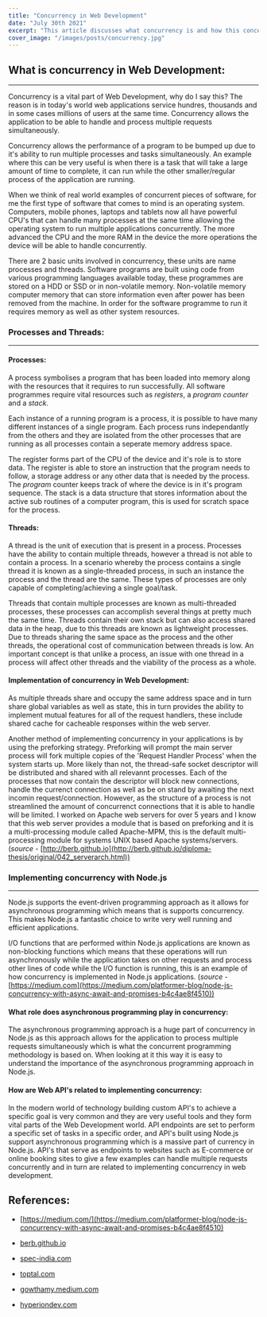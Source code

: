 ```yaml
---
title: "Concurrency in Web Development"
date: "July 30th 2021"
excerpt: "This article discusses what concurrency is and how this concept is applied in software development"
cover_image: "/images/posts/concurrency.jpg"
---
```


## What is concurrency in Web Development:

<hr/>

Concurrency is a vital part of Web Development, why do I say this? The reason is in today's world web applications service hundres, thousands and in some cases millions of users at the same time.
Concurrency allows the application to be able to handle and process multiple requests simultaneously.

Concurrency allows the performance of a program to be bumped up due to it's ability to run multiple processes and tasks simultaneously. An example where this can be very useful is when there is a task that will take a large amount of time to complete, it can run while the other smaller/regular process of the application are running.

When we think of real world examples of concurrent pieces of software, for me the first type of software that comes to mind is an operating system. Computers, mobile phones, laptops and tablets now all have powerful CPU's that can handle many processes at the same time allowing the operating system to run multiple applications concurrently. The more advanced the CPU and the more RAM in the device the more operations the device will be able to handle concurrently.

There are 2 basic units involved in concurrency, these units are name processes and threads. Software programs are built using code from various programming languages available today, these programmes are stored on a HDD or SSD or in non-volatile memory. Non-volatile memory computer memory that can store information even after power has been removed from the machine. In order for the software programme to run it requires memory as well as other system resources.

### Processes and Threads:

<hr>

#### Processes:

A process symbolises a program that has been loaded into memory along with the resources that it requires to run successfully. All software programmes require vital resources such as _registers_, a _program counter_ and a _stack_.

Each instance of a running program is a process, it is possible to have many different instances of a single program. Each process runs independantly from the others and they are isolated from the other processes that are running as all processes contain a seperate memory address space.

The register forms part of the CPU of the device and it's role is to store data. The register is able to store an instruction that the program needs to follow, a storage address or any other data that is needed by the process. The _program_ counter keeps track of where the device is in it's program sequence. The stack is a data structure that stores information about the active sub routines of a computer program, this is used for scratch space for the process.

#### Threads:

A thread is the unit of execution that is present in a process. Processes have the ability to contain multiple threads, however a thread is not able to contain a process. In a scenario whereby the process contains a single thread it is known as a single-threaded process, in such an instance the process and the thread are the same. These types of processes are only capable of completing/achieving a single goal/task.

Threads that contain multiple processes are known as multi-threaded processes, these processes can accomplish several things at pretty much the same time. Threads contain their own stack but can also access shared data in the heap, due to this threads are known as lightweight processes. Due to threads sharing the same space as the process and the other threads, the operational cost of communication between threads is low. An important concept is that unlike a process, an issue with one thread in a process will affect other threads and the viability of the process as a whole.

#### Implementation of concurrency in Web Development:

As multiple threads share and occupy the same address space and in turn share global variables as well as state, this in turn provides the ability to implement mutual features for all of the request handlers, these include shared cache for cacheable responses within the web server.

Another method of implementing concurrency in your applications is by using the preforking strategy. Preforking will prompt the main server process will fork multiple copies of the 'Request Handler Process' when the system starts up. More likely than not, the thread-safe socket descriptor will be distributed and shared with all relevannt processes. Each of the processes that now contain the descriptor will block new connections, handle the currenct connection as well as be on stand by awaiting the next incomin request/connection. However, as the structure of a process is not streamlined the amount of concurrenct connections that it is able to handle will be limited. I worked on Apache web servers for over 5 years and I know that this web server provides a module that is based on preforking and it is a multi-processing module called Apache-MPM, this is the default multi-processing module for systems UNIX based Apache systems/servers. (_source_ - [http://berb.github.io](http://berb.github.io/diploma-thesis/original/042_serverarch.html))

### Implementing concurrency with Node.js

<hr/>

Node.js supports the event-driven programming approach as it allows for asynchronous programming which means that is supports concurrency. This makes Node.js a fantastic choice to write very well running and efficient applications.

I/O functions that are performed within Node.js applications are known as non-blocking functions which means that these operations will run asynchronously while the application takes on other requests and process other lines of code while the I/O function is running, this is an example of how concurrency is implemented in Node.js applications. (_source_ - [https://medium.com](https://medium.com/platformer-blog/node-js-concurrency-with-async-await-and-promises-b4c4ae8f4510))

#### What role does asynchronous programming play in concurrency:

The asynchronous programming approach is a huge part of concurrency in Node.js as this approach allows for the application to process multiple requests simultaneously which is what the concurrent programming methodology is based on. When looking at it this way it is easy to understand the importance of the asynchronous programming approach in Node.js.

#### How are Web API's related to implementing concurrency:

In the modern world of technology building custom API's to achieve a specific goal is very common and they are very useful tools and they form vital parts of the Web Development world. API endpoints are set to perform a specific set of tasks in a specific order, and API's built using Node.js support asynchronous programming which is a massive part of currency in Node.js. API's that serve as endpoints to websites such as E-commerce or online booking sites to give a few examples can handle multiple requests concurrently and in turn are related to implementing concurrency in web development.

## References:

- [https://medium.com/](https://medium.com/platformer-blog/node-js-concurrency-with-async-await-and-promises-b4c4ae8f4510)

- [berb.github.io](http://berb.github.io/diploma-thesis/original/042_serverarch.html)

- [spec-india.com](https://www.spec-india.com/blog/what-is-application-concurrency)

- [toptal.com](https://www.toptal.com/software/introduction-to-concurrent-programming)

- [gowthamy.medium.com](https://gowthamy.medium.com/concurrent-programming-introduction-1b6eac31aa66)

- [hyperiondev.com](https://www.dropbox.com/home/Luke%20-59210/Full%20Stack%20Web%20Developer/Task%2018?preview=WD+L3T18+-+Interview+Prep_+Concurrency.pdf)
